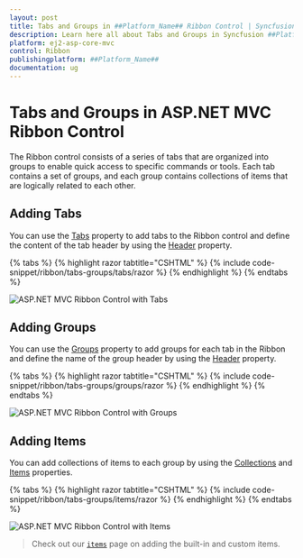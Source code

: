 ```yaml
---
layout: post
title: Tabs and Groups in ##Platform_Name## Ribbon Control | Syncfusion
description: Learn here all about Tabs and Groups in Syncfusion ##Platform_Name## Ribbon control of Syncfusion Essential JS 2 and more.
platform: ej2-asp-core-mvc
control: Ribbon
publishingplatform: ##Platform_Name##
documentation: ug
---
```


# Tabs and Groups in ASP.NET MVC Ribbon Control

The Ribbon control consists of a series of tabs that are organized into groups to enable quick access to specific commands or tools. Each tab contains a set of groups, and each group contains collections of items that are logically related to each other.

## Adding Tabs

You can use the [Tabs](https://help.syncfusion.com/cr/aspnetMVC-js2/Syncfusion.EJ2.Ribbon.Ribbon.html#Syncfusion_EJ2_Ribbon_Ribbon_Tabs) property to add tabs to the Ribbon control and define the content of the tab header by using the [Header](https://help.syncfusion.com/cr/aspnetMVC-js2/Syncfusion.EJ2.Ribbon.RibbonTab.html#Syncfusion_EJ2_Ribbon_RibbonTab_Header) property.

{% tabs %}
{% highlight razor tabtitle="CSHTML" %}
{% include code-snippet/ribbon/tabs-groups/tabs/razor %}
{% endhighlight %}
{% endtabs %}

![ASP.NET MVC Ribbon Control with Tabs](images/ribbon-tabs.png)

## Adding Groups

You can use the [Groups](https://help.syncfusion.com/cr/aspnetMVC-js2/Syncfusion.EJ2.Ribbon.RibbonTab.html#Syncfusion_EJ2_Ribbon_RibbonTab_Groups) property to add groups for each tab in the Ribbon and define the name of the group header by using the [Header](https://help.syncfusion.com/cr/aspnetMVC-js2/Syncfusion.EJ2.Ribbon.RibbonGroup.html#Syncfusion_EJ2_Ribbon_RibbonGroup_Header) property.

{% tabs %}
{% highlight razor tabtitle="CSHTML" %}
{% include code-snippet/ribbon/tabs-groups/groups/razor %}
{% endhighlight %}
{% endtabs %}

![ASP.NET MVC Ribbon Control with Groups](images/ribbon-groups.png)

## Adding Items

You can add collections of items to each group by using the [Collections](https://help.syncfusion.com/cr/aspnetMVC-js2/Syncfusion.EJ2.Ribbon.RibbonGroup.html#Syncfusion_EJ2_Ribbon_RibbonGroup_Collections) and [Items](https://help.syncfusion.com/cr/aspnetMVC-js2/Syncfusion.EJ2.Ribbon.RibbonCollection.html#Syncfusion_EJ2_Ribbon_RibbonCollection_Items) properties.

{% tabs %}
{% highlight razor tabtitle="CSHTML" %}
{% include code-snippet/ribbon/tabs-groups/items/razor %}
{% endhighlight %}
{% endtabs %}

![ASP.NET MVC Ribbon Control with Items](images/ribbon-items.png)

> Check out our [`items`](./items) page on adding the built-in and custom items.